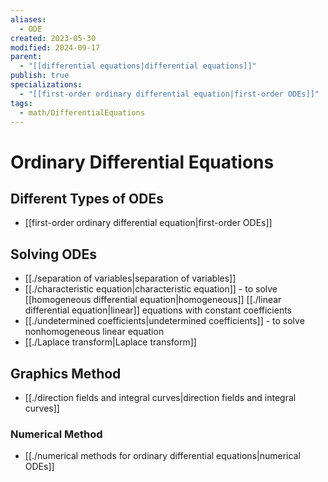 ```yaml
---
aliases:
  - ODE
created: 2023-05-30
modified: 2024-09-17
parent:
  - "[[differential equations|differential equations]]"
publish: true
specializations:
  - "[[first-order ordinary differential equation|first-order ODEs]]"
tags:
  - math/DifferentialEquations
---
```


# Ordinary Differential Equations

## Different Types of ODEs
- [[first-order ordinary differential equation|first-order ODEs]]

## Solving ODEs
- [[./separation of variables|separation of variables]]
- [[./characteristic equation|characteristic equation]] - to solve [[homogeneous differential equation|homogeneous]] [[./linear differential equation|linear]] equations with constant coefficients
- [[./undetermined coefficients|undetermined coefficients]] - to solve nonhomogeneous linear equation
- [[./Laplace transform|Laplace transform]]

## Graphics Method
- [[./direction fields and integral curves|direction fields and integral curves]]

### Numerical Method
- [[./numerical methods for ordinary differential equations|numerical ODEs]]
